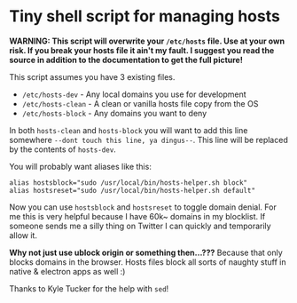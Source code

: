 # Tiny shell script for managing hosts

**WARNING: This script will overwrite your `/etc/hosts` file. Use at your own risk. If you break your hosts file it ain't my fault. I suggest you read the source in addition to the documentation to get the full picture!**

This script assumes you have 3 existing files.

- `/etc/hosts-dev` - Any local domains you use for development
- `/etc/hosts-clean` - A clean or vanilla hosts file copy from the OS
- `/etc/hosts-block` - Any domains you want to deny

In both `hosts-clean` and `hosts-block` you will want to add this line somewhere `--dont touch this line, ya dingus--`. This line will be replaced by the contents of `hosts-dev`.

You will probably want aliases like this:

```shell
alias hostsblock="sudo /usr/local/bin/hosts-helper.sh block"
alias hostsreset="sudo /usr/local/bin/hosts-helper.sh default"
```

Now you can use `hostsblock` and `hostsreset` to toggle domain denial. For me this is very helpful because I have 60k~ domains in my blocklist. If someone sends me a silly thing on Twitter I can quickly and temporarily allow it.

**Why not just use ublock origin or something then...???**
Because that only blocks domains in the browser. Hosts files block all sorts of naughty stuff in native & electron apps as well :)

Thanks to Kyle Tucker for the help with `sed`!
